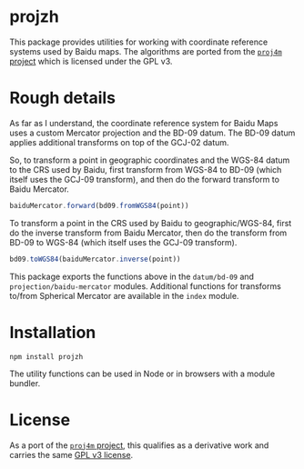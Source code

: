 # projzh

This package provides utilities for working with coordinate reference systems used by Baidu maps.  The algorithms are ported from the [`proj4m` project](https://github.com/MapTalks/proj4m) which is licensed under the GPL v3.

# Rough details

As far as I understand, the coordinate reference system for Baidu Maps uses a custom Mercator projection and the BD-09 datum.  The BD-09 datum applies additional transforms on top of the GCJ-02 datum.

So, to transform a point in geographic coordinates and the WGS-84 datum to the CRS used by Baidu, first transform from WGS-84 to BD-09 (which itself uses the GCJ-09 transform), and then do the forward transform to Baidu Mercator.

```js
baiduMercator.forward(bd09.fromWGS84(point))
```

To transform a point in the CRS used by Baidu to geographic/WGS-84, first do the inverse transform from Baidu Mercator, then do the transform from BD-09 to WGS-84 (which itself uses the GCJ-09 transform).

```js
bd09.toWGS84(baiduMercator.inverse(point))
```

This package exports the functions above in the `datum/bd-09` and `projection/baidu-mercator` modules.  Additional functions for transforms to/from Spherical Mercator are available in the `index` module.

# Installation

    npm install projzh

The utility functions can be used in Node or in browsers with a module bundler.

# License

As a port of the [`proj4m` project](https://github.com/MapTalks/proj4m), this qualifies as a derivative work and carries the same [GPL v3 license](https://tldrlegal.com/license/gnu-general-public-license-v3-(gpl-3)).
